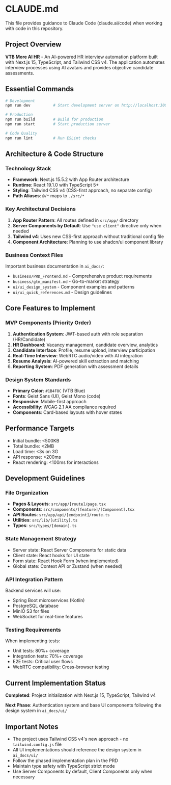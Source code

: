 # CLAUDE.md

This file provides guidance to Claude Code (claude.ai/code) when working with code in this repository.

## Project Overview

**VTB More AI HR** - An AI-powered HR interview automation platform built with Next.js 15, TypeScript, and Tailwind CSS v4. The application automates interview processes using AI avatars and provides objective candidate assessments.

## Essential Commands

```bash
# Development
npm run dev          # Start development server on http://localhost:3000

# Production
npm run build        # Build for production
npm run start        # Start production server

# Code Quality
npm run lint         # Run ESLint checks
```

## Architecture & Code Structure

### Technology Stack
- **Framework**: Next.js 15.5.2 with App Router architecture
- **Runtime**: React 19.1.0 with TypeScript 5+
- **Styling**: Tailwind CSS v4 (CSS-first approach, no separate config)
- **Path Aliases**: `@/*` maps to `./src/*`

### Key Architectural Decisions
1. **App Router Pattern**: All routes defined in `src/app/` directory
2. **Server Components by Default**: Use `"use client"` directive only when needed
3. **Tailwind v4**: Uses new CSS-first approach without traditional config file
4. **Component Architecture**: Planning to use shadcn/ui component library

### Business Context Files
Important business documentation in `ai_docs/`:
- `business/PRD_Frontend.md` - Comprehensive product requirements
- `business/gtm_manifest.md` - Go-to-market strategy
- `ui/ui_design_system` - Component examples and patterns
- `ui/ui_quick_references.md` - Design guidelines

## Core Features to Implement

### MVP Components (Priority Order)
1. **Authentication System**: JWT-based auth with role separation (HR/Candidate)
2. **HR Dashboard**: Vacancy management, candidate overview, analytics
3. **Candidate Interface**: Profile, resume upload, interview participation
4. **Real-Time Interview**: WebRTC audio/video with AI integration
5. **Resume Analysis**: AI-powered skill extraction and matching
6. **Reporting System**: PDF generation with assessment details

### Design System Standards
- **Primary Color**: `#1B4F8C` (VTB Blue)
- **Fonts**: Geist Sans (UI), Geist Mono (code)
- **Responsive**: Mobile-first approach
- **Accessibility**: WCAG 2.1 AA compliance required
- **Components**: Card-based layouts with hover states

## Performance Targets
- Initial bundle: <500KB
- Total bundle: <2MB  
- Load time: <3s on 3G
- API response: <200ms
- React rendering: <100ms for interactions

## Development Guidelines

### File Organization
- **Pages & Layouts**: `src/app/[route]/page.tsx`
- **Components**: `src/components/[feature]/[Component].tsx`
- **API Routes**: `src/app/api/[endpoint]/route.ts`
- **Utilities**: `src/lib/[utility].ts`
- **Types**: `src/types/[domain].ts`

### State Management Strategy
- Server state: React Server Components for static data
- Client state: React hooks for UI state
- Form state: React Hook Form (when implemented)
- Global state: Context API or Zustand (when needed)

### API Integration Pattern
Backend services will use:
- Spring Boot microservices (Kotlin)
- PostgreSQL database
- MinIO S3 for files
- WebSocket for real-time features

### Testing Requirements
When implementing tests:
- Unit tests: 80%+ coverage
- Integration tests: 70%+ coverage  
- E2E tests: Critical user flows
- WebRTC compatibility: Cross-browser testing

## Current Implementation Status

**Completed**: Project initialization with Next.js 15, TypeScript, Tailwind v4

**Next Phase**: Authentication system and base UI components following the design system in `ai_docs/ui/`

## Important Notes

- The project uses Tailwind CSS v4's new approach - no `tailwind.config.js` file
- All UI implementations should reference the design system in `ai_docs/ui/`
- Follow the phased implementation plan in the PRD
- Maintain type safety with TypeScript strict mode
- Use Server Components by default, Client Components only when necessary
